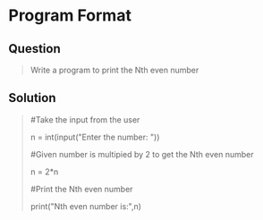 # Program Format

## Question
> Write a program to print the Nth even number

## Solution
>#Take the input from the user
>
>n = int(input("Enter the number: "))
>
>#Given number is multipied by 2 to get the Nth even number
>
>n = 2*n
>
>#Print the Nth even number
>
>print("Nth even number is:",n)



